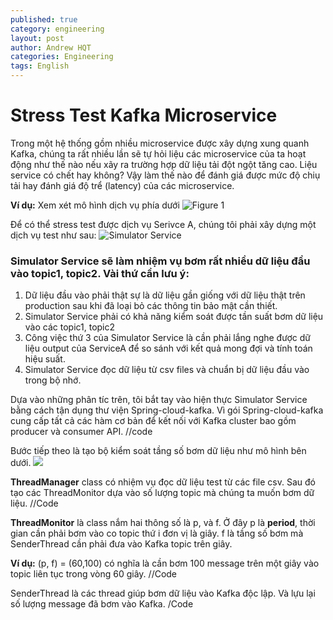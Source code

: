 ```yaml
---
published: true
category: engineering
layout: post
author: Andrew HQT
categories: Engineering
tags: English
---
```

Stress Test Kafka Microservice
===

Trong một hệ thống gồm nhiều microservice được xây dựng xung quanh Kafka, chúng ta rất nhiều lần sẽ tự hỏi liệu các microservice của ta hoạt động như thế nào nếu xãy ra trường hợp dữ liệu tải đột ngột tăng cao. Liệu service có chết hay không? Vậy làm thế nào để đánh giá được mức độ chiụ tải hay đánh giá độ trể (latency) của các microservice.

**Ví dụ:** Xem xét mô hình dịch vụ phía dưới
![Figure 1](https://i.imgur.com/XEzbAUW.png)

Để có thể stress test được dịch vụ Serivce A, chúng tôi phải xây dựng một dịch vụ test như sau:
![Simulator Service](https://i.imgur.com/HsgxMoQ.jpg)


### Simulator Service sẽ làm nhiệm vụ bơm rất nhiều dữ liệu đầu vào topic1, topic2. Vài thứ cần lưu ý:
1. Dữ liệu đầu vào phải thật sự là dữ liệu gần giống với dữ liệu thật trên production sau khi đã loại bỏ các thông tin bảo mật cần thiết. 
2. Simulator Service phải có khả năng kiểm soát được tần suất bơm dữ liệu vào các topic1, topic2
3. Công việc thứ 3 của Simulator Service là cần phải lắng nghe được dữ liệu output của ServiceA để so sánh với kết quả mong đợi và tính toán hiệu suất. 
4. Simulator Service đọc dữ liệu từ csv files và chuẩn bị dữ liệu đầu vào trong bộ nhớ.

Dựa vào những phân tíc trên, tôi bắt tay vào hiện thực Simulator Service bằng cách tận dụng thư viện Spring-cloud-kafka. Vì gói Spring-cloud-kafka cung cấp tất cả các hàm cơ bản để kết nối với Kafka cluster bao gồm producer và consumer API. 
//code

Bước tiếp theo là tạo bộ kiểm soát tầng số bơm dữ liệu như mô hình bên dưới. 
![](https://i.imgur.com/PzXAA9A.jpg)

**ThreadManager** class có nhiệm vụ đọc dữ liệu test từ các file csv. Sau đó tạo các ThreadMonitor dựa vào số lượng topic mà chúng ta muốn bơm dữ liệu. 
//Code

**ThreadMonitor** là class nắm hai thông số là p, và f. Ở đây p là **period**, thời gian cần phải bơm vào co topic thứ i đơn vị là giây. f là tầng số bơm mà SenderThread cần phải đưa vào Kafka topic trên giây.

**Ví dụ:** (p, f) = (60,100) có nghĩa là cần bơm 100 message trên một giây vào topic liên tục trong vòng 60 giây. 
//Code

SenderThread là các thread giúp bơm dữ liệu vào Kafka độc lập. Và lựu lại số lượng message đã bơm vào Kafka. 
/Code
